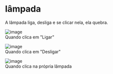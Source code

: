 # lâmpada
A lâmpada liga, desliga e se clicar nela, ela quebra.

![image](https://user-images.githubusercontent.com/114596345/234588763-75ebf3b5-e710-486f-8619-d9cb7e806b96.png)<br>
Quando clica em "Ligar" 

![image](https://user-images.githubusercontent.com/114596345/234589383-4d2653bc-1676-441c-a314-f918320480a2.png)<br>
Quando clica em "Desligar"

![image](https://user-images.githubusercontent.com/114596345/234589743-465b514c-5b59-4eb0-85a0-d37a3ecab0f3.png)<br>
Quando clica na própria lâmpada 


